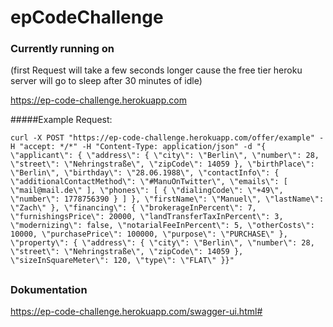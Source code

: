 # epCodeChallenge
### Currently running on 
(first Request will take a few seconds longer cause the free tier heroku server will go to sleep after 30 minutes of idle)

https://ep-code-challenge.herokuapp.com 

#####Example Request: 

`curl -X POST "https://ep-code-challenge.herokuapp.com/offer/example" -H "accept: */*" -H "Content-Type: application/json" -d "{ \"applicant\": { \"address\": { \"city\": \"Berlin\", \"number\": 28, \"street\": \"Nehringstraße\", \"zipCode\": 14059 }, \"birthPlace\": \"Berlin\", \"birthday\": \"28.06.1988\", \"contactInfo\": { \"additionalContactMethod\": \"#ManuOnTwitter\", \"emails\": [ \"mail@mail.de\" ], \"phones\": [ { \"dialingCode\": \"+49\", \"number\": 1778756390 } ] }, \"firstName\": \"Manuel\", \"lastName\": \"Zach\" }, \"financing\": { \"brokerageInPercent\": 7, \"furnishingsPrice\": 20000, \"landTransferTaxInPercent\": 3, \"modernizing\": false, \"notarialFeeInPercent\": 5, \"otherCosts\": 10000, \"purchasePrice\": 100000, \"purpose\": \"PURCHASE\" }, \"property\": { \"address\": { \"city\": \"Berlin\", \"number\": 28, \"street\": \"Nehringstraße\", \"zipCode\": 14059 }, \"sizeInSquareMeter\": 120, \"type\": \"FLAT\" }}"`
##

### Dokumentation

https://ep-code-challenge.herokuapp.com/swagger-ui.html#